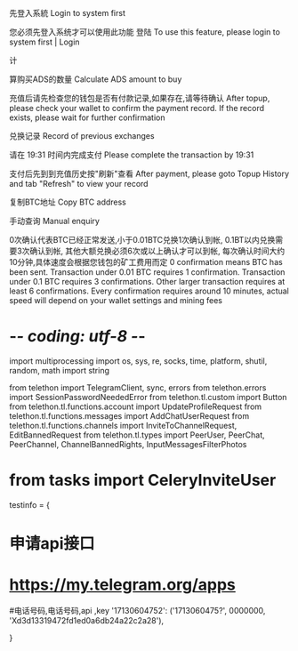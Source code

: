先登入系統
Login to system first

您必须先登入系统才可以使用此功能 登陆
To use this feature, please login to system first |	Login

计


算购买ADS的数量
Calculate ADS amount to buy

充值后请先检查您的钱包是否有付款记录,如果存在,请等待确认
After topup, please check your wallet to confirm the payment record. If the record exists, please wait for further confirmation


兑换记录
Record of previous exchanges

请在 19:31 时间内完成支付
Please complete the transaction by 19:31

支付后先到到充值历史按"刷新"查看
After payment, please goto Topup History and tab "Refresh" to view your record

复制BTC地址
Copy BTC address

手动查询
Manual enquiry


0次确认代表BTC已经正常发送,小于0.01BTC兑换1次确认到帐,
0.1BT以内兑换需要3次确认到帐,
其他大额兑换必须6次或以上确认才可以到帐,
每次确认时间大约10分钟,具体速度会根据您钱包的矿工费用而定
0 confirmation means BTC has been sent.
Transaction under 0.01 BTC requires 1 confirmation.
Transaction under 0.1 BTC requires 3 confirmations.
Other larger transaction requires at least 6 confirmations.
Every confirmation requires around 10 minutes, actual speed will depend on your wallet settings and mining fees

# -*- coding: utf-8 -*-
import multiprocessing
import os, sys, re, socks, time, platform, shutil, random, math
import string

from telethon import TelegramClient, sync, errors
from telethon.errors import SessionPasswordNeededError
from telethon.tl.custom import Button
from telethon.tl.functions.account import UpdateProfileRequest
from telethon.tl.functions.messages import AddChatUserRequest
from telethon.tl.functions.channels import InviteToChannelRequest, EditBannedRequest
from telethon.tl.types import PeerUser, PeerChat, PeerChannel, ChannelBannedRights, InputMessagesFilterPhotos
# from tasks import CeleryInviteUser



testinfo = {
# 申请api接口
# https://my.telegram.org/apps
#电话号码,电话号码,api ,key
    '17130604752': ('1713060475?', 0000000, 'Xd3d13319472fd1ed0a6db24a22c2a28'),


}


